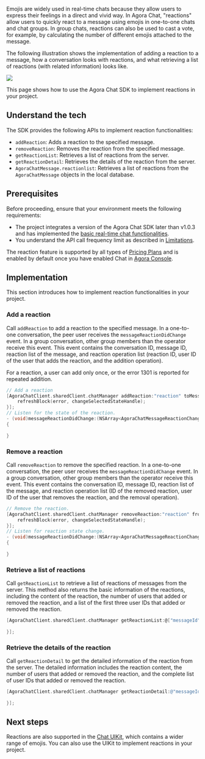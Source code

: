 Emojis are widely used in real-time chats because they allow users to express their feelings in a direct and vivid way. In Agora Chat, "reactions" allow users to quickly react to a message using emojis in one-to-one chats and chat groups. In group chats, reactions can also be used to cast a vote, for example, by calculating the number of different emojis attached to the message. 

The following illustration shows the implementation of adding a reaction to a message, how a conversation looks with reactions, and what retrieving a list of reactions (with related information) looks like.

![](https://web-cdn.agora.io/docs-files/1655257598155)


This page shows how to use the Agora Chat SDK to implement reactions in your project.

## Understand the tech

The SDK provides the following APIs to implement reaction functionalities:

- `addReaction`: Adds a reaction to the specified message.
- `removeReaction`: Removes the reaction from the specified message.
- `getReactionList`: Retrieves a list of reactions from the server.
- `getReactionDetail`: Retrieves the details of the reaction from the server.
- `AgoraChatMessage.reactionlist`: Retrieves a list of reactions from the `AgoraChatMessage` objects in the local database.

## Prerequisites

Before proceeding, ensure that your environment meets the following requirements:

- The project integrates a version of the Agora Chat SDK later than v1.0.3 and has implemented the [basic real-time chat functionalities](./agora_chat_get_started_ios?platform=iOS).
- You understand the API call frequency limit as described in [Limitations](./agora_chat_limitation?platform=iOS).

<div class="alert info">The reaction feature is supported by all types of <a href="https://docs.agora.io/en/agora-chat/agora_chat_plan">Pricing Plans</a> and is enabled by default once you have enabled Chat in <a href="https://console.agora.io/">Agora Console</a>.</div>

## Implementation

This section introduces how to implement reaction functionalities in your project.

### Add a reaction

Call `addReaction` to add a reaction to the specified message. In a one-to-one conversation, the peer user receives the `messageReactionDidChange` event. In a group conversation, other group members than the operator receive this event. This event contains the conversation ID, message ID, reaction list of the message, and reaction operation list (reaction ID, user ID of the user that adds the reaction, and the addition operation). 

For a reaction, a user can add only once, or the error 1301 is reported for repeated addition.

```objective-c
// Add a reaction
[AgoraChatClient.sharedClient.chatManager addReaction:"reaction" toMessage:"messageId" completion:^(AgoraChatError * _Nullable error) {
	refreshBlock(error, changeSelectedStateHandle);
}];
// Listen for the state of the reaction.
- (void)messageReactionDidChange:(NSArray<AgoraChatMessageReactionChange *> *)changes
{
	
}
```

### Remove a reaction

Call `removeReaction` to remove the specified reaction. In a one-to-one conversation, the peer user receives the `messageReactionDidChange` event. In a group conversation, other group members than the operator receive this event. This event contains the conversation ID, message ID, reaction list of the message, and reaction operation list (ID of the removed reaction, user ID of the user that removes the reaction, and the removal operation). 

```objective-c
// Remove the reaction.
[AgoraChatClient.sharedClient.chatManager removeReaction:"reaction" fromMessage:"messageId" completion:^(AgoraChatError * _Nullable error) {
	refreshBlock(error, changeSelectedStateHandle);
}];
// Listen for reaction state change.
- (void)messageReactionDidChange:(NSArray<AgoraChatMessageReactionChange *> *)changes
{
	
}
```

### Retrieve a list of reactions

Call `getReactionList` to retrieve a list of reactions of messages from the server. This method also returns the basic information of the reactions, including the content of the reaction, the number of users that added or removed the reaction, and a list of the first three user IDs that added or removed the reaction.

```objective-c
[AgoraChatClient.sharedClient.chatManager getReactionList:@["messageId"] groupId:@"groupId" chatType:AgoraChatTypeChat completion:^(NSDictionary<NSString *, AgoraChatMessageReaction *> * _Nonnull, AgoraChatError * _Nullable) {
                    
}];
```

### Retrieve the details of the reaction

Call `getReactionDetail` to get the detailed information of the reaction from the server. The detailed information includes the reaction content, the number of users that added or removed the reaction, and the complete list of user IDs that added or removed the reaction.

```objective-c
[AgoraChatClient.sharedClient.chatManager getReactionDetail:@"messageId" reaction:@"reaction" cursor:nil pageSize:30 completion:^(AgoraChatMessageReaction * _Nonnull, NSString * _Nullable cursor, AgoraChatError * _Nullable) {
            
}];
```

## Next steps

Reactions are also supported in the [Chat UIKit](./agora_chat_uikit_ios?platform=iOS), which contains a wider range of emojis. You can also use the UIKit to implement reactions in your project.